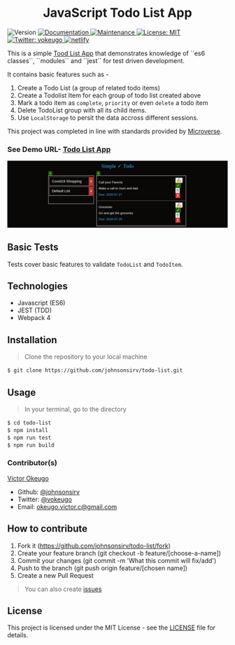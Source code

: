 <h1 align="center">JavaScript Todo List App</h1>
<p>
  <img alt="Version" src="https://img.shields.io/badge/version-1.0.0-blue.svg?cacheSeconds=2592000" />
  <a href="https://github.com/johnsonsirv/local-restaurant-page#readme" target="_blank">
    <img alt="Documentation" src="https://img.shields.io/badge/documentation-yes-brightgreen.svg" />
  </a>
  <a href="https://github.com/johnsonsirv/local-restaurant-page/graphs/commit-activity" target="_blank">
    <img alt="Maintenance" src="https://img.shields.io/badge/Maintained%3F-yes-green.svg" />
  </a>
  <a href="https://github.com/johnsonsirv/local-restaurant-page/blob/master/LICENSE" target="_blank">
    <img alt="License: MIT" src="https://img.shields.io/github/license/johnsonsirv/local-restaurant-page" />
  </a>
  <a href="https://twitter.com/vokeugo" target="_blank">
    <img alt="Twitter: vokeugo" src="https://img.shields.io/twitter/follow/vokeugo.svg?style=social" />
  </a>
  <a href="https://app.netlify.com/sites/todolist-spa-js/deploys" target="_blank">
    <img alt="netlify" src="https://api.netlify.com/api/v1/badges/c9424649-60c1-4860-aeb2-a1dfede32144/deploy-status" />
  </a>

</p>

<p>
  This is a simple <a href="https://todolist-spa-js.netlify.com">Tood List App</a> that demonstrates knowledge of ``es6 classes``, ``modules`` and ``jest`` for test driven development.

It contains basic features such as -
1. Create a Todo List (a group of related todo items)
2. Create a Todolist Item for each group of todo list created above
3. Mark a todo item as ``complete``, ``priority`` or even ``delete`` a todo item
4. Delete TodoList group with all its child items.
5. Use ``LocalStorage`` to persit the data accross different sessions.

This project was completed in line with standards provided by [Microverse](https://www.microverse.org/ "The Global School for Remote Software Developers!").
</p>

### See Demo URL- [Todo List App](https://todolist-spa-js.netlify.com/)

  <a href="https://todolist-spa-js.netlify.com" target="_blank">
    <img alt="todo-list-app" src="https://github.com/johnsonsirv/todo-list/blob/master/docs/todo_list_app.png" />
  </a>
  

## Basic Tests
Tests cover basic features to validate ``TodoList`` and ``TodoItem``.

## Technologies

- Javascript (ES6)
- JEST (TDD)
- Webpack 4

## Installation

> Clone the repository to your local machine

```sh
$ git clone https://github.com/johnsonsirv/todo-list.git
```

## Usage
> In your terminal, go to the directory
```sh
$ cd todo-list
$ npm install
$ npm run test
$ npm run build
```

### Contributor(s)

[Victor Okeugo](https://angel.co/u/victorokeugo/)

- Github: [@johnsonsirv](https://github.com/johnsonsirv)
- Twitter: [@vokeugo](https://twitter.com/@vokeugo/)
- Email: [okeugo.victor.c@gmail.com]()

## How to contribute
1. Fork it (https://github.com/johnsonsirv/todo-list/fork)
2. Create your feature branch (git checkout -b feature/[choose-a-name])
3. Commit your changes (git commit -m 'What this commit will fix/add')
4. Push to the branch (git push origin feature/[chosen name])
5. Create a new Pull Request
> You can also create [issues](https://github.com/johnsonsirv/todo-list/issues)


## License

This project is licensed under the MIT License - see the [LICENSE](./LICENSE.md) file for details.
